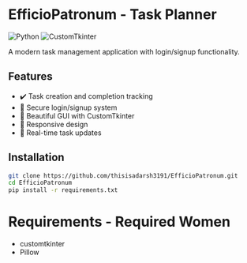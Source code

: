 # EfficioPatronum - Task Planner

![Python](https://img.shields.io/badge/python-3.8%2B-blue)
![CustomTkinter](https://img.shields.io/badge/GUI-CustomTkinter-green)

A modern task management application with login/signup functionality.

## Features
- ✔️ Task creation and completion tracking
- 🔐 Secure login/signup system
- 🎨 Beautiful GUI with CustomTkinter
- 📱 Responsive design
- 🔄 Real-time task updates

## Installation
```bash
git clone https://github.com/thisisadarsh3191/EfficioPatronum.git
cd EfficioPatronum
pip install -r requirements.txt
```

# Requirements - Required Women
- customtkinter
- Pillow
